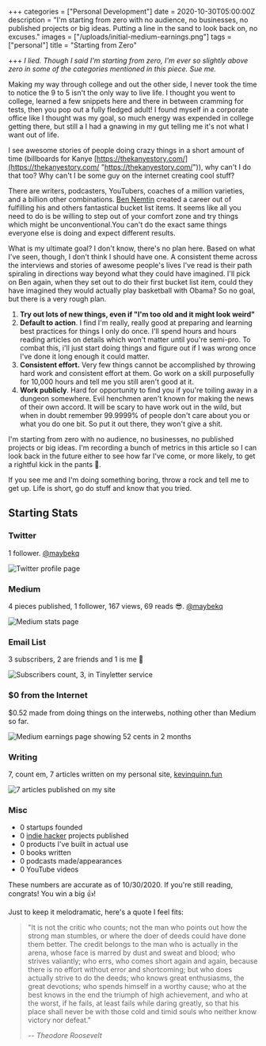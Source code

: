 +++
categories = ["Personal Development"]
date = 2020-10-30T05:00:00Z
description = "I'm starting from zero with no audience, no businesses, no published projects or big ideas. Putting a line in the sand to look back on, no excuses."
images = ["/uploads/initial-medium-earnings.png"]
tags = ["personal"]
title = "Starting from Zero"

+++
_I lied. Though I said I'm starting from zero, I'm ever so slightly above zero in some of the categories mentioned in this piece. Sue me._

Making my way through college and out the other side, I never took the time to notice the 9 to 5 isn't the only way to live life. I thought you went to college, learned a few snippets here and there in between cramming for tests, then you pop out a fully fledged adult! I found myself in a corporate office like I thought was my goal, so much energy was expended in college getting there, but still a I had a gnawing in my gut telling me it's not what I want out of life.

I see awesome stories of people doing crazy things in a short amount of time (billboards for Kanye [https://thekanyestory.com/](https://thekanyestory.com/ "https://thekanyestory.com/")), why can't I do that too? Why can't I be some guy on the internet creating cool stuff?

There are writers, podcasters, YouTubers, coaches of a million varieties, and a billion other combinations. [Ben Nemtin](https://www.bennemtin.com/the-list/) created a career out of fulfilling his and others fantastical bucket list items. It seems like all you need to do is be willing to step out of your comfort zone and try things which might be unconventional.You can't do the exact same things everyone else is doing and expect different results.

What is my ultimate goal? I don't know, there's no plan here. Based on what I've seen, though, I don't think I should have one. A consistent theme across the interviews and stories of awesome people's lives I've read is their path spiraling in directions way beyond what they could have imagined. I'll pick on Ben again, when they set out to do their first bucket list item, could they have imagined they would actually play basketball with Obama? So no goal, but there is a very rough plan.

1. **Try out lots of new things, even if "I'm too old and it might look weird"**
2. **Default to action**. I find I'm really, really good at preparing and learning best practices for things I only do once. I'll spend hours and hours reading articles on details which won't matter until you're semi-pro. To combat this, i'll just start doing things and figure out if I was wrong once I've done it long enough it could matter.
3. **Consistent effort.** Very few things cannot be accomplished by throwing hard work and consistent effort at them. Go work on a skill purposefully for 10,000 hours and tell me you still aren't good at it.
4. **Work publicly**. Hard for opportunity to find you if you're toiling away in a dungeon somewhere. Evil henchmen aren't known for making the news of their own accord. It will be scary to have work out in the wild, but when in doubt remember 99.9999% of people don't care about you or what you do one bit. So put it out there, they won't give a shit.

I'm starting from zero with no audience, no businesses, no published projects or big ideas. I'm recording a bunch of metrics in this article so I can look back in the future either to see how far I've come, or more likely, to get a rightful kick in the pants 🦵.

If you see me and I'm doing something boring, throw a rock and tell me to get up. Life is short, go do stuff and know that you tried.

## Starting Stats

### Twitter

1 follower. [@maybekq](https://twitter.com/maybekq "Twitter: maybekq")

![Twitter profile page](/uploads/initial-twiter-stats.png#center)

### Medium

4 pieces published, 1 follower, 167 views, 69 reads 😎. [@maybekq](https://maybekq.medium.com/ "Medium: maybekq")

![Medium stats page](/uploads/initial-medium-stats.png#center)

### Email List

3 subscribers, 2 are friends and 1 is me 😬

![Subscribers count, 3, in Tinyletter service](/uploads/initial-subscriber-list-cropped.png#center)

### $0 from the Internet

$0.52 made from doing things on the interwebs, nothing other than Medium so far.

![Medium earnings page showing 52 cents in 2 months](/uploads/initial-medium-earnings.png#center)

### Writing

7, count em, 7 articles written on my personal site, [kevinquinn.fun](https://kevinquinn.fun/blog/ "Kevinquinn.fun/blog/")

![7 articles published on my site](/uploads/seven-articles.png#center)

### Misc

* 0 startups founded
* 0 [indie hacker](https://www.indiehackers.com/) projects published
* 0 products I've built in actual use
* 0 books written
* 0 podcasts made/appearances
* 0 YouTube videos

These numbers are accurate as of 10/30/2020. If you're still reading, congrats! You win a big 👍!

Just to keep it melodramatic, here's a quote I feel fits:

> "It is not the critic who counts; not the man who points out how the strong man stumbles, or where the doer of deeds could have done them better. The credit belongs to the man who is actually in the arena, whose face is marred by dust and sweat and blood; who strives valiantly; who errs, who comes short again and again, because there is no effort without error and shortcoming; but who does actually strive to do the deeds; who knows great enthusiasms, the great devotions; who spends himself in a worthy cause; who at the best knows in the end the triumph of high achievement, and who at the worst, if he fails, at least fails while daring greatly, so that his place shall never be with those cold and timid souls who neither know victory nor defeat."
>
> \-- _Theodore Roosevelt_